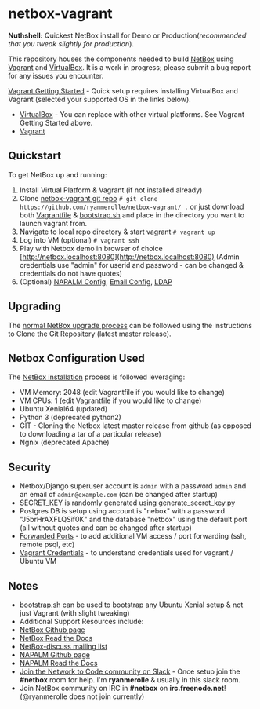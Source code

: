 # netbox-vagrant

**Nuthshell:** Quickest NetBox install for Demo or Production(*recommended that you tweak slightly for production*).

This repository houses the components needed to build [NetBox](https://github.com/digitalocean/netbox/) using [Vagrant](https://www.vagrantup.com/intro) and [VirtualBox](https://www.virtualbox.org). It is a work in progress; please submit a bug report for any issues you encounter.

[Vagrant Getting Started](https://www.vagrantup.com/intro/getting-started/index.html) - Quick setup requires installing VirtualBox and Vagrant (selected your supported OS in the links below).

  * [VirtualBox](https://www.virtualbox.org/wiki/Downloads) - You can replace with other virtual platforms.  See Vagrant Getting Started above.
  * [Vagrant](https://www.vagrantup.com/downloads.html)

## Quickstart

To get NetBox up and running:

 1. Install Virtual Platform & Vagrant (if not installed already)
 2. Clone [netbox-vagrant git repo](https://github.com/ryanmerolle/netbox-vagrant/) ```# git clone https://github.com/ryanmerolle/netbox-vagrant/ .``` or just download both [Vagrantfile](Vagrantfile) & [bootstrap.sh](bootstrap.sh) and place in the directory you want to launch vagrant from.
 3. Navigate to local repo directory & start vagrant
```# vagrant up```
 4. Log into VM (optional)
```# vagrant ssh```
 5. Play with Netbox demo in browser of choice [http://netbox.localhost:8080](http://netbox.localhost:8080) (Admin credentials use "admin" for userid and password - can be changed & credentials do not have quotes)
 6. (Optional) [NAPALM Config](http://netbox.readthedocs.io/en/stable/configuration/optional-settings/#napalm_username), [Email Config](http://netbox.readthedocs.io/en/stable/configuration/optional-settings/#email), [LDAP](http://netbox.readthedocs.io/en/stable/installation/ldap/)

## Upgrading
The [normal NetBox upgrade process](https://github.com/digitalocean/netbox/blob/develop/docs/installation/upgrading.md) can be followed using the instructions to Clone the Git Repository (latest master release).

## Netbox Configuration Used
The [NetBox installation](https://github.com/digitalocean/netbox/blob/develop/docs/installation/netbox.md) process is followed leveraging:

* VM Memory: 2048 (edit Vagrantfile if you would like to change)
* VM CPUs: 1 (edit Vagrantfile if you would like to change)
* Ubuntu Xenial64 (updated)
* Python 3 (deprecated python2)
* GIT - Cloning the Netbox latest master release from github (as opposed to downloading a tar of a particular release)
* Ngnix (deprecated Apache)

## Security
* Netbox/Django superuser account is ```admin``` with a password ```admin``` and an email of ```admin@example.com``` (can be changed after startup)
* SECRET_KEY is randomly generated using generate_secret_key.py
* Postgres DB is setup using account is "nebox" with a password "J5brHrAXFLQSif0K" and the database "netbox" using the default port (all without quotes and can be changed after startup)
* [Forwarded Ports](https://www.vagrantup.com/docs/networking/forwarded_ports.html) - to add additional VM access / port forwarding (ssh, remote psql, etc)
* [Vagrant Credentials](https://www.vagrantup.com/docs/boxes/base.html#default-user-settings) - to understand credentials used for vagrant / Ubuntu VM

## Notes
* [bootstrap.sh](bootstrap.sh) can be used to bootstrap any Ubuntu Xenial setup & not just Vagrant (with slight tweaking)
* Additional Support Resources include:
 * [NetBox Github page](https://github.com/digitalocean/netbox/)
 * [NetBox Read the Docs](http://netbox.readthedocs.io/en/stable/)
 * [NetBox-discuss mailing list](https://groups.google.com/forum/#!forum/netbox-discuss)
 * [NAPALM Github page](https://github.com/napalm-automation/napalm/)
 * [NAPALM Read the Docs](https://napalm.readthedocs.io/)
 * [Join the Network to Code community on Slack](https://networktocode.herokuapp.com) - Once setup join the **#netbox** room for help.  I'm **ryanmerolle** & usually in this slack room.
 * Join NetBox community on IRC in **#netbox** on **irc.freenode.net**! (@ryanmerolle does not join currently)

